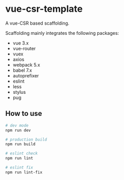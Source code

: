 # vue-csr-template

A vue-CSR based scaffolding.

Scaffolding mainly integrates the following packages:

* vue 3.x
* vue-router
* vuex
* axios
* webpack 5.x
* babel 7.x
* autoprefixer
* eslint
* less
* stylus
* pug

## How to use

```bash
# dev mode
npm run dev

# production build
npm run build

# eslint check
npm run lint

# eslint fix
npm run lint-fix

```
